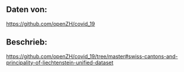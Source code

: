 ## Daten von:
https://github.com/openZH/covid_19

## Beschrieb:
https://github.com/openZH/covid_19/tree/master#swiss-cantons-and-principality-of-liechtenstein-unified-dataset
